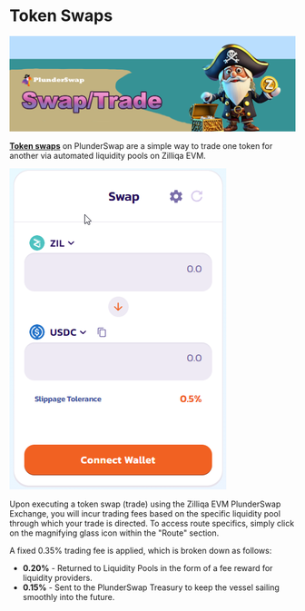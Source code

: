 # Token Swaps

![](../../.gitbook/assets/PS_Swap_Trade.png)

[**Token swaps**](https://plunderswap.com/swap) on PlunderSwap are a simple way to trade one token for another via automated liquidity pools on Zilliqa EVM.

![](<../../.gitbook/assets/image6.png>)

Upon executing a token swap (trade) using the Zilliqa EVM PlunderSwap Exchange, you will incur trading fees based on the specific liquidity pool through which your trade is directed. To access route specifics, simply click on the magnifying glass icon within the "Route" section.

A fixed 0.35% trading fee is applied, which is broken down as follows:

* **0.20%** - Returned to Liquidity Pools in the form of a fee reward for liquidity providers.
* **0.15%** - Sent to the PlunderSwap Treasury to keep the vessel sailing smoothly into the future.
